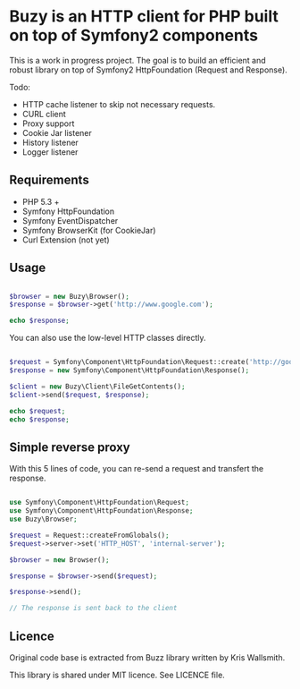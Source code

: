 Buzy is an HTTP client for PHP built on top of Symfony2 components
====================================================================

This is a work in progress project. The goal is to build an efficient and robust
library on top of Symfony2 HttpFoundation (Request and Response).

Todo:

* HTTP cache listener to skip not necessary requests.
* CURL client
* Proxy support
* Cookie Jar listener
* History listener
* Logger listener

Requirements
------------

* PHP 5.3 +
* Symfony HttpFoundation
* Symfony EventDispatcher
* Symfony BrowserKit (for CookieJar)
* Curl Extension (not yet)

Usage
-----

```php

$browser = new Buzy\Browser();
$response = $browser->get('http://www.google.com');

echo $response;
```

You can also use the low-level HTTP classes directly.

```php

$request = Symfony\Component\HttpFoundation\Request::create('http://google.com', 'GET');
$response = new Symfony\Component\HttpFoundation\Response();

$client = new Buzy\Client\FileGetContents();
$client->send($request, $response);

echo $request;
echo $response;
```

Simple reverse proxy
--------------------

With this 5 lines of code, you can re-send a request and transfert the response.

```php

use Symfony\Component\HttpFoundation\Request;
use Symfony\Component\HttpFoundation\Response;
use Buzy\Browser;

$request = Request::createFromGlobals();
$request->server->set('HTTP_HOST', 'internal-server');

$browser = new Browser();

$response = $browser->send($request);

$response->send();

// The response is sent back to the client
```

Licence
-------

Original code base is extracted from Buzz library written by Kris Wallsmith.

This library is shared under MIT licence. See LICENCE file.
